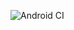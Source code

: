 ![Android CI](https://github.com/xiangang/Android-MVVM-JetPack-Practice/workflows/Android%20CI/badge.svg?branch=master)
